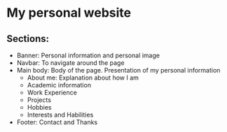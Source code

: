 # My personal website
## Sections:
<ul>
  <li>Banner: Personal information and personal image</li>
  <li>Navbar: To navigate around the page</li>
  <li>Main body: Body of the page. Presentation of my personal information
     <ul>
       <li>About me: Explanation about how I am</li>
       <li>Academic information</li>
       <li>Work Experience</li>
       <li>Projects</li>
       <li>Hobbies</li>
       <li>Interests and Habilities</li>
    </ul>
  <li>Footer: Contact and Thanks
  </li>
</ul>
